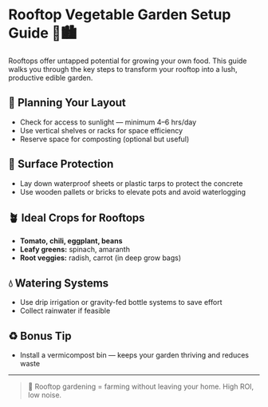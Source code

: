 # Rooftop Vegetable Garden Setup Guide 🌿🏙️

Rooftops offer untapped potential for growing your own food. This guide walks you through the key steps to transform your rooftop into a lush, productive edible garden.

## 🧭 Planning Your Layout
- Check for access to sunlight — minimum 4–6 hrs/day
- Use vertical shelves or racks for space efficiency
- Reserve space for composting (optional but useful)

## 🧱 Surface Protection
- Lay down waterproof sheets or plastic tarps to protect the concrete
- Use wooden pallets or bricks to elevate pots and avoid waterlogging

## 🪴 Ideal Crops for Rooftops
- **Tomato, chili, eggplant, beans**
- **Leafy greens:** spinach, amaranth
- **Root veggies:** radish, carrot (in deep grow bags)

## 💧 Watering Systems
- Use drip irrigation or gravity-fed bottle systems to save effort
- Collect rainwater if feasible

## ♻️ Bonus Tip
- Install a vermicompost bin — keeps your garden thriving and reduces waste

---

> 🎯 Rooftop gardening = farming without leaving your home. High ROI, low noise.
